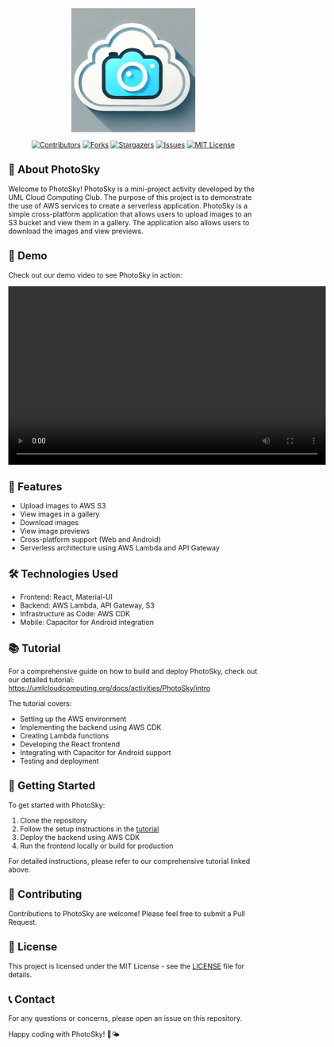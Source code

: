 <div align="center">
  <img src="photosky/public/PhotoSky.png" alt="PhotoSky" width="250" height="250">
</div>

<div align="center">

[![Contributors](https://img.shields.io/github/contributors/UMLCloudComputing/photosky.svg?style=for-the-badge)](https://github.com/UMLCloudComputing/photosky/graphs/contributors)
[![Forks](https://img.shields.io/github/forks/UMLCloudComputing/photosky.svg?style=for-the-badge)](https://github.com/UMLCloudComputing/photosky/network/members)
[![Stargazers](https://img.shields.io/github/stars/UMLCloudComputing/photosky.svg?style=for-the-badge)](https://github.com/UMLCloudComputing/photosky/stargazers)
[![Issues](https://img.shields.io/github/issues/UMLCloudComputing/photosky.svg?style=for-the-badge)](https://github.com/UMLCloudComputing/photosky/issues)
[![MIT License](https://img.shields.io/github/license/UMLCloudComputing/photosky.svg?style=for-the-badge)](https://github.com/UMLCloudComputing/photosky/blob/master/LICENSE)
</div>

## 📘 About PhotoSky

Welcome to PhotoSky! PhotoSky is a mini-project activity developed by the UML Cloud Computing Club. The purpose of this project is to demonstrate the use of AWS services to create a serverless application. PhotoSky is a simple cross-platform application that allows users to upload images to an S3 bucket and view them in a gallery. The application also allows users to download the images and view previews.

## 🎥 Demo

Check out our demo video to see PhotoSky in action:

<div align="center">
  <video width="640" height="360" controls>
    <source src="./PhotoSky_Demo.mp4" type="video/mp4">
    Your browser does not support the video tag.
  </video>
</div>

## 🚀 Features

- Upload images to AWS S3
- View images in a gallery
- Download images
- View image previews
- Cross-platform support (Web and Android)
- Serverless architecture using AWS Lambda and API Gateway

## 🛠️ Technologies Used

- Frontend: React, Material-UI
- Backend: AWS Lambda, API Gateway, S3
- Infrastructure as Code: AWS CDK
- Mobile: Capacitor for Android integration

## 📚 Tutorial

For a comprehensive guide on how to build and deploy PhotoSky, check out our detailed tutorial: https://umlcloudcomputing.org/docs/activities/PhotoSky/intro

The tutorial covers:
- Setting up the AWS environment
- Implementing the backend using AWS CDK
- Creating Lambda functions
- Developing the React frontend
- Integrating with Capacitor for Android support
- Testing and deployment

## 🏁 Getting Started

To get started with PhotoSky:

1. Clone the repository
2. Follow the setup instructions in the [tutorial](https://umlcloudcomputing.org/docs/activities/PhotoSky/intro)
3. Deploy the backend using AWS CDK
4. Run the frontend locally or build for production

For detailed instructions, please refer to our comprehensive tutorial linked above.

## 🤝 Contributing

Contributions to PhotoSky are welcome! Please feel free to submit a Pull Request.

## 📄 License

This project is licensed under the MIT License - see the [LICENSE](LICENSE) file for details.

## 📞 Contact

For any questions or concerns, please open an issue on this repository.

Happy coding with PhotoSky! 📸🌤️